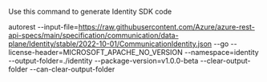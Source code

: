 Use this command to generate Identity SDK code

autorest --input-file=https://raw.githubusercontent.com/Azure/azure-rest-api-specs/main/specification/communication/data-plane/Identity/stable/2022-10-01/CommunicationIdentity.json --go --license-header=MICROSOFT_APACHE_NO_VERSION --namespace=identity --output-folder=./identity --package-version=v1.0.0-beta --clear-output-folder --can-clear-output-folder